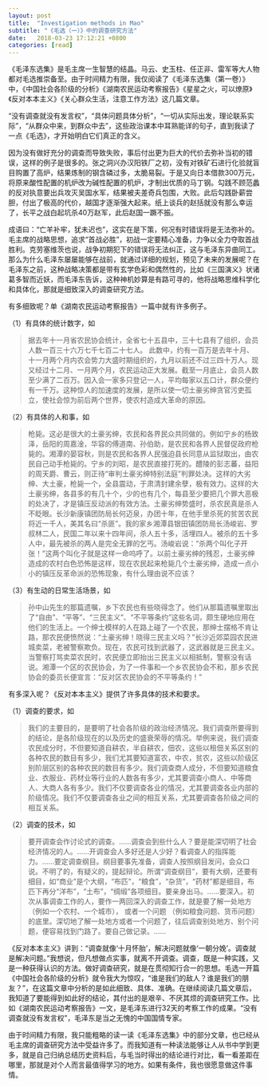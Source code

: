 ```yaml
---
layout: post
title:  "Investigation methods in Mao"
subtitle: "《毛选（一）》中的调查研究方法"
date:   2018-03-23 17:12:21 +0800
categories: [read]
---
```


《毛泽东选集》是毛主席一生智慧的结晶。马云、史玉柱、任正非、雷军等大人物都对毛选推崇备至。由于时间精力有限，我仅阅读了《毛泽东选集（第一卷）》中，《中国社会各阶级的分析》《湖南农民运动考察报告》《星星之火，可以燎原》《反对本本主义》《关心群众生活，注意工作方法》这几篇文章。

“没有调查就没有发言权”，“具体问题具体分析”，“一切从实际出发，理论联系实际”，“从群众中来，到群众中去”，这些政治课本中耳熟能详的句子，直到我读了一点《毛选》，才开始明白它们真正的含义。

因为没有做好充分的调查而导致失败，事后付出更为巨大的代价去弥补当初的错误，这样的例子是很多的。张之洞兴办汉阳铁厂之初，没有对铁矿石进行化验就盲目购置了高炉，结果炼制的钢含磷过多，太脆易裂。于是又向日本借款300万元，将原来酸性配置的机炉改为碱性配置的机炉，才制出优质的马丁钢。勾践不顾范蠡的反对执意要出兵攻灭吴国水军，结果被夫差奇兵包围，大败。此后勾践卧薪尝胆，付出了极高的代价，越国才逐渐强大起来。纸上谈兵的赵括就没有那么幸运了，长平之战白起坑杀40万赵军，此后赵国一蹶不振。

成语曰：“亡羊补牢，犹未迟也”，这实在是下策，何况有时错误将是无法弥补的。毛主席的战略思想，追求“首战必胜”，初战一定要精心准备，力争以全力夺取首战胜利。克劳塞维茨也说，战争初期犯下的错误将无法纠正，这与毛泽东异曲同工。那么为什么毛泽东屡屡能够在战前，就通过详细的规划，预见了未来的发展呢？在毛泽东之前，这种战略决策都是带有玄学色彩和偶然性的，比如《三国演义》状诸葛多智而近妖，而毛泽东告诉，这种神机妙算是有路可寻的，他将战略思维科学化和具体化，那就是细致深入的调查研究方法。

有多细致呢？单《湖南农民运动考察报告》一篇中就有许多例子。

（1）有具体的统计数字，如
> 据去年十一月省农民协会统计，全省七十五县中，三十七县有了组织，会员人数一百三十六万七千七百二十七人。 此数中，约有一百万是去年十月、十一月两个月内农会势力大盛时期组织的，九月以前还不过三四十万人。现又经过十二月、一月两个月，农民运动正大发展。截至一月底止，会员人数至少满了二百万。因入会一家多只登记一人，平均每家以五口计，群众便约有一千万。这种惊人的加速度的发展，是所以使一切土豪劣绅贪官污吏孤立，使社会惊为前后两个世界，使农村造成大革命的原因。

（2）有具体的人和事，如
> 枪毙。这必是很大的土豪劣绅，农民和各界民众共同做的。例如宁乡的杨致泽，岳阳的周嘉淦，华容的傅道南、孙伯助，是农民和各界人民督促政府枪毙的。湘潭的晏容秋，则是农民和各界人民强迫县长同意从监狱取出，由农民自己动手枪毙的。宁乡的刘昭，是农民直接打死的。醴陵的彭志蕃，益阳的周天爵、曹云，则正待“审判土豪劣绅特别法庭”判罪处决。这样的大劣绅、大土豪，枪毙一个，全县震动，于肃清封建余孽，极有效力。这样的大土豪劣绅，各县多的有几十个，少的也有几个，每县至少要把几个罪大恶极的处决了，才是镇压反动派的有效方法。土豪劣绅势盛时，杀农民真是杀人不眨眼。长沙新康镇团防局长何迈泉，办团十年，在他手里杀死的贫苦农民将近一千人，美其名曰“杀匪”。我的家乡湘潭县银田镇团防局长汤峻岩、罗叔林二人，民国二年以来十四年间，杀人五十多，活埋四人。被杀的五十多人中，最先被杀的两人是完全无罪的乞丐。汤峻岩说：“杀两个叫化子开张！”这两个叫化子就是这样一命呜呼了。以前土豪劣绅的残忍，土豪劣绅造成的农村白色恐怖是这样，现在农民起来枪毙几个土豪劣绅，造成一点小小的镇压反革命派的恐怖现象，有什么理由说不应该？

（3）有生动的日常生活场景，如
> 孙中山先生的那篇遗嘱，乡下农民也有些晓得念了。他们从那篇遗嘱里取出了“自由”、“平等”、“三民主义”、“不平等条约”这些名词，颇生硬地应用在他们的生活上。一个绅士模样的人在路上碰了一个农民，那绅士摆格不肯让路，那农民便愤然说：“土豪劣绅！晓得三民主义吗？”长沙近郊菜园农民进城卖菜，老被警察欺负。现在，农民可找到武器了，这武器就是三民主义。当警察打骂卖菜农民时，农民便立即抬出三民主义以相抵制，警察没有话说。湘潭一个区的农民协会，为了一件事和一个乡农民协会不和，那乡农民协会的委员长便宣言：“反对区农民协会的不平等条约！”

有多深入呢？《反对本本主义》提供了许多具体的技术和要求。

（1）调查的要求，如
> 我们的主要目的，是要明了社会各阶级的政治经济情况。我们调查所要得到的结论，是各阶级现在的以及历史的盛衰荣辱的情况。举例来说，我们调查农民成分时，不但要知道自耕农，半自耕农，佃农，这些以租佃关系区别的各种农民的数目有多少，我们尤其要知道富农，中农，贫农，这些以阶级区别阶层区别的各种农民的数目有多少。我们调查商人成分，不但要知道粮食业、衣服业、药材业等行业的人数各有多少，尤其要调查小商人、中等商人、大商人各有多少。我们不仅要调查各业的情况，尤其要调查各业内部的阶级情况。我们不仅要调查各业之间的相互关系，尤其要调查各阶级之间的相互关系。

（2）调查的技术，如
> 要开调查会作讨论式的调查。……调查会到些什么人？要是能深切明了社会经济情况的人。……开调查会人多好还是人少好？看调查人的指挥能力。……要定调查纲目。纲目要事先准备，调查人按照纲目发问，会众口说。不明了的，有疑义的，提起辩论。所谓“调查纲目”，要有大纲，还要有细目，如“商业”是个大纲，“布匹”，“粮食”，“杂货”，“药材”都是细目，布匹下再分“洋布”，“土布”，“绸缎”各项细目。要亲身出马。……要深入。初次从事调查工作的人，要作一两回深入的调查工作，就是要了解一处地方（例如一个农村、一个城市）， 或者一个问题 （例如粮食问题、货币问题）的底里。深切地了解一处地方或者一个问题了，往后调查别处地方、别个问题，便容易找到门路了。要自己做记录。……

《反对本本主义》讲到：“调查就像‘十月怀胎’，解决问题就像‘一朝分娩’。调查就是解决问题。”我想说，但凡想做点实事，就离不开调查。调查，既是一种实践，又是一种获得认识的方法。做好调查研究，就是在贯彻知行合一的思想。毛选一开篇《中国社会各阶级的分析》就令我大为惊叹，“谁是我们的敌人？谁是我们的朋友？”，在这篇文章中分析的是如此细致、具体、准确。在继续阅读几篇文章后，我知道了要能得到如此好的结论，其付出的是艰辛、不厌其烦的调查研究工作。比如《湖南农民运动考察报告》一文，是毛泽东进行32天的考察工作的成果。“没有调查就没有发言权”，毛泽东是当之无愧的中国国情专家。

由于时间精力有限，我只能粗略的读一读《毛泽东选集》中的部分文章，也已经从毛主席的调查研究方法中受益许多了。而我知道有一种读法能够让人从书中学到更多，就是自己归纳总结历史资料后，与毛当时得出的结论进行对比，看一看差距在哪里，那就是对个人而言最值得学习的地方。如果有条件，我也很愿意做这件事情。
